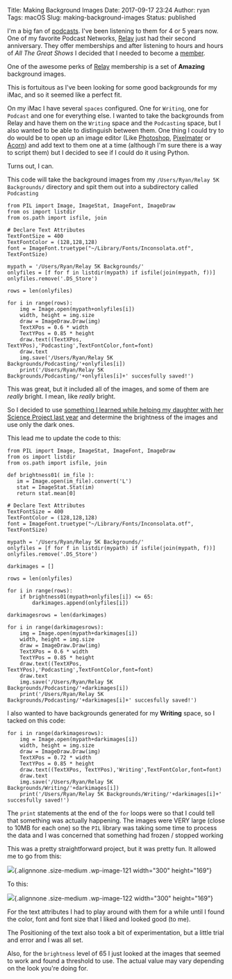 Title: Making Background Images
Date: 2017-09-17 23:24
Author: ryan
Tags: macOS
Slug: making-background-images
Status: published

I'm a big fan of [podcasts](http://www.ryancheley.com/podcasts-i-like/). I've been listening to them for 4 or 5 years now. One of my favorite Podcast Networks, [Relay](http://www.relay.fm) just had their second anniversary. They offer memberships and after listening to hours and hours of *All The Great Shows* I decided that I needed to become a [member](https://www.relay.fm/membership).

One of the awesome perks of [Relay](http://www.relay.fm) membership is a set of **Amazing** background images.

This is fortuitous as I've been looking for some good backgrounds for my iMac, and so it seemed like a perfect fit.

On my iMac I have several `spaces` configured. One for `Writing`, one for `Podcast` and one for everything else. I wanted to take the backgrounds from Relay and have them on the `Writing` space and the `Podcasting` space, but I also wanted to be able to distinguish between them. One thing I could try to do would be to open up an image editor (Like [Photoshop](http://www.photoshop.com), [Pixelmater](http://www.pixelmator.com/pro/) or [Acorn](https://flyingmeat.com/acorn/)) and add text to them one at a time (although I'm sure there is a way to script them) but I decided to see if I could do it using Python.

Turns out, I can.

This code will take the background images from my `/Users/Ryan/Relay 5K Backgrounds/` directory and spit them out into a subdirectory called `Podcasting`

    from PIL import Image, ImageStat, ImageFont, ImageDraw
    from os import listdir
    from os.path import isfile, join

    # Declare Text Attributes
    TextFontSize = 400
    TextFontColor = (128,128,128)
    font = ImageFont.truetype("~/Library/Fonts/Inconsolata.otf", TextFontSize)

    mypath = '/Users/Ryan/Relay 5K Backgrounds/'
    onlyfiles = [f for f in listdir(mypath) if isfile(join(mypath, f))]
    onlyfiles.remove('.DS_Store')

    rows = len(onlyfiles)

    for i in range(rows):
        img = Image.open(mypath+onlyfiles[i])
        width, height = img.size
        draw = ImageDraw.Draw(img)
        TextXPos = 0.6 * width
        TextYPos = 0.85 * height
        draw.text((TextXPos, TextYPos),'Podcasting',TextFontColor,font=font)
        draw.text
        img.save('/Users/Ryan/Relay 5K Backgrounds/Podcasting/'+onlyfiles[i])
        print('/Users/Ryan/Relay 5K Backgrounds/Podcasting/'+onlyfiles[i]+' succesfully saved!')

This was great, but it included all of the images, and some of them are *really* bright. I mean, like *really* bright.

So I decided to use [something I learned while helping my daughter with her Science Project last year](http://www.ryancheley.com/blog/2016/12/17/its-science) and determine the brightness of the images and use only the dark ones.

This lead me to update the code to this:

    from PIL import Image, ImageStat, ImageFont, ImageDraw
    from os import listdir
    from os.path import isfile, join

    def brightness01( im_file ):
       im = Image.open(im_file).convert('L')
       stat = ImageStat.Stat(im)
       return stat.mean[0]

    # Declare Text Attributes
    TextFontSize = 400
    TextFontColor = (128,128,128)
    font = ImageFont.truetype("~/Library/Fonts/Inconsolata.otf", TextFontSize)

    mypath = '/Users/Ryan/Relay 5K Backgrounds/'
    onlyfiles = [f for f in listdir(mypath) if isfile(join(mypath, f))]
    onlyfiles.remove('.DS_Store')

    darkimages = []

    rows = len(onlyfiles)

    for i in range(rows):
        if brightness01(mypath+onlyfiles[i]) <= 65:
            darkimages.append(onlyfiles[i])

    darkimagesrows = len(darkimages)

    for i in range(darkimagesrows):
        img = Image.open(mypath+darkimages[i])
        width, height = img.size
        draw = ImageDraw.Draw(img)
        TextXPos = 0.6 * width
        TextYPos = 0.85 * height
        draw.text((TextXPos, TextYPos),'Podcasting',TextFontColor,font=font)
        draw.text
        img.save('/Users/Ryan/Relay 5K Backgrounds/Podcasting/'+darkimages[i])
        print('/Users/Ryan/Relay 5K Backgrounds/Podcasting/'+darkimages[i]+' succesfully saved!')

I also wanted to have backgrounds generated for my **Writing** space, so I tacked on this code:

    for i in range(darkimagesrows):
        img = Image.open(mypath+darkimages[i])
        width, height = img.size
        draw = ImageDraw.Draw(img)
        TextXPos = 0.72 * width
        TextYPos = 0.85 * height
        draw.text((TextXPos, TextYPos),'Writing',TextFontColor,font=font)
        draw.text
        img.save('/Users/Ryan/Relay 5K Backgrounds/Writing/'+darkimages[i])
        print('/Users/Ryan/Relay 5K Backgrounds/Writing/'+darkimages[i]+' succesfully saved!')

The `print` statements at the end of the `for` loops were so that I could tell that something was actually happening. The images were VERY large (close to 10MB for each one) so the `PIL` library was taking some time to process the data and I was concerned that something had frozen / stopped working

This was a pretty straightforward project, but it was pretty fun. It allowed me to go from this:

![](/images/uploads/2017/09/Cortex-5K-small-original-300x169.png){.alignnone .size-medium .wp-image-121 width="300" height="169"}

To this:

![](/images/uploads/2017/09/Cortex-5K-small-300x169.png){.alignnone .size-medium .wp-image-122 width="300" height="169"}

For the text attributes I had to play around with them for a while until I found the color, font and font size that I liked and looked good (to me).

The Positioning of the text also took a bit of experimentation, but a little trial and error and I was all set.

Also, for the `brightness` level of 65 I just looked at the images that seemed to work and found a threshold to use. The actual value may vary depending on the look you're doing for.
